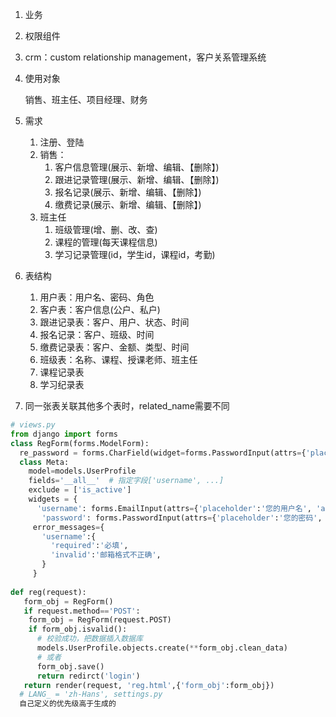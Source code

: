 1. 业务

2. 权限组件

3. crm：custom relationship management，客户关系管理系统

4. 使用对象

   销售、班主任、项目经理、财务

5. 需求

   1. 注册、登陆
   2. 销售：
      1. 客户信息管理(展示、新增、编辑、【删除】)
      2. 跟进记录管理(展示、新增、编辑、【删除】)
      3. 报名记录(展示、新增、编辑、【删除】)
      4. 缴费记录(展示、新增、编辑、【删除】)
   3. 班主任
      1. 班级管理(增、删、改、查)
      2. 课程的管理(每天课程信息)
      3. 学习记录管理(id，学生id，课程id，考勤)

6. 表结构
   1. 用户表：用户名、密码、角色
   2. 客户表：客户信息(公户、私户)
   3. 跟进记录表：客户、用户、状态、时间
   4. 报名记录：客户、班级、时间
   5. 缴费记录表：客户、金额、类型、时间
   6. 班级表：名称、课程、授课老师、班主任
   7. 课程记录表
   8. 学习纪录表
7. 同一张表关联其他多个表时，related_name需要不同

```python
# views.py
from django import forms
class RegForm(forms.ModelForm):
  re_password = forms.CharField(widget=forms.PasswordInput(attrs={'placeholder':'您的密码', 'autocomplete': 'off'}))
  class Meta:
    model=models.UserProfile
    fields='__all__'  # 指定字段['username', ...]
    exclude = ['is_active']
    widgets = {
      'username': forms.EmailInput(attrs={'placeholder':'您的用户名', 'autocomplete': 'off'}),
       'password': forms.PasswordInput(attrs={'placeholder':'您的密码', 'autocomplete': 'off'}),}
     error_messages={
       'username':{
         'required':'必填',
         'invalid':'邮箱格式不正确',
       }
     }
    
def reg(request):
   form_obj = RegForm()
   if request.method=='POST':
    form_obj = RegForm(request.POST)
    if form_obj.isvalid():
      # 校验成功，把数据插入数据库
      models.UserProfile.objects.create(**form_obj.clean_data)
      # 或者
      form_obj.save()
      return redirct('login')
   return render(request, 'reg.html',{'form_obj':form_obj})
  # LANG_ = 'zh-Hans', settings.py
  自己定义的优先级高于生成的
```

